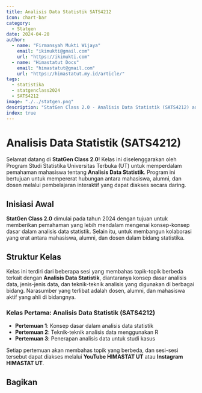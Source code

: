 ```yaml
--- 
title: Analisis Data Statistik SATS4212
icon: chart-bar
category:
  - Statgen
date: 2024-04-20
author:
  - name: "Firmansyah Mukti Wijaya"
    email: "ikimukti@gmail.com"
    url: "https://ikimukti.com"
  - name: "Himastatut Docs"
    email: "himastatut@gmail.com"
    url: "https://himastatut.my.id/article/"
tags:
  - statistika
  - statgenclass2024
  - SATS4212
image: "./../statgen.png"
description: "StatGen Class 2.0 - Analisis Data Statistik (SATS4212) adalah program untuk memperkenalkan mahasiswa pada konsep dasar analisis data statistik dan aplikasinya dalam statistika."
index: true
--- 
```


# Analisis Data Statistik (SATS4212)

Selamat datang di **StatGen Class 2.0**! Kelas ini diselenggarakan oleh Program Studi Statistika Universitas Terbuka (UT) untuk memperdalam pemahaman mahasiswa tentang **Analisis Data Statistik**. Program ini bertujuan untuk mempererat hubungan antara mahasiswa, alumni, dan dosen melalui pembelajaran interaktif yang dapat diakses secara daring.

## Inisiasi Awal
**StatGen Class 2.0** dimulai pada tahun 2024 dengan tujuan untuk memberikan pemahaman yang lebih mendalam mengenai konsep-konsep dasar dalam analisis data statistik. Selain itu, untuk membangun kolaborasi yang erat antara mahasiswa, alumni, dan dosen dalam bidang statistika.

## Struktur Kelas
Kelas ini terdiri dari beberapa sesi yang membahas topik-topik berbeda terkait dengan **Analisis Data Statistik**, diantaranya konsep dasar analisis data, jenis-jenis data, dan teknik-teknik analisis yang digunakan di berbagai bidang. Narasumber yang terlibat adalah dosen, alumni, dan mahasiswa aktif yang ahli di bidangnya.

### Kelas Pertama: **Analisis Data Statistik (SATS4212)**

- **Pertemuan 1**: Konsep dasar dalam analisis data statistik
- **Pertemuan 2**: Teknik-teknik analisis data menggunakan R
- **Pertemuan 3**: Penerapan analisis data untuk studi kasus

Setiap pertemuan akan membahas topik yang berbeda, dan sesi-sesi tersebut dapat diakses melalui **YouTube HIMASTAT UT** atau **Instagram HIMASTAT UT**.


<Catalog />


## Bagikan
<Share colorful />
<GitContributors />
<GitChangelog />